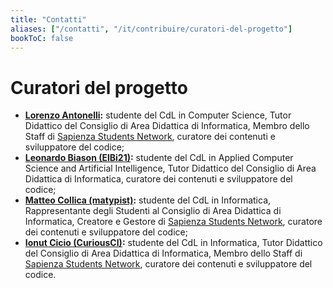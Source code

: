 ```yaml
---
title: "Contatti"
aliases: ["/contatti", "/it/contribuire/curatori-del-progetto"]
bookToC: false
---
```

# Curatori del progetto

- **[Lorenzo Antonelli](https://github.com/Lorenzoantonelli):** studente del CdL in Computer Science, Tutor Didattico del Consiglio di Area Didattica di Informatica, Membro dello Staff di [Sapienza Students Network](https://hub.sapienzastudents.net/), curatore dei contenuti e sviluppatore del codice;
- **[Leonardo Biason (ElBi21)](https://github.com/ElBi21):** studente del CdL in Applied Computer Science and Artificial Intelligence, Tutor Didattico del Consiglio di Area Didattica di Informatica, curatore dei contenuti e sviluppatore del codice;
- **[Matteo Collica (matypist)](https://github.com/matypist):** studente del CdL in Informatica, Rappresentante degli Studenti al Consiglio di Area Didattica di Informatica, Creatore e Gestore di [Sapienza Students Network](https://hub.sapienzastudents.net/), curatore dei contenuti e sviluppatore del codice;
- **[Ionut Cicio (CuriousCI)](https://github.com/CuriousCI):** studente del CdL in Informatica, Tutor Didattico del Consiglio di Area Didattica di Informatica, Membro dello Staff di [Sapienza Students Network](https://hub.sapienzastudents.net/), curatore dei contenuti e sviluppatore del codice.
<!--
- **[Michele Palma](https://github.com/palmaaaa):** studente del CdL in Computer Science, Tutor Didattico del Consiglio di Area Didattica di Informatica, curatore dei contenuti e sviluppatore del codice del sito;
- **[Marcello Galisai](https://github.com/marcellogalisai):** studente del CdL in [Filosofia e Intelligenza Artificiale](https://corsidilaurea.uniroma1.it/it/corso/2023/31774/home), Tutor Didattico del Consiglio di Area Didattica di Informatica, curatore dei contenuti del sito;
-->